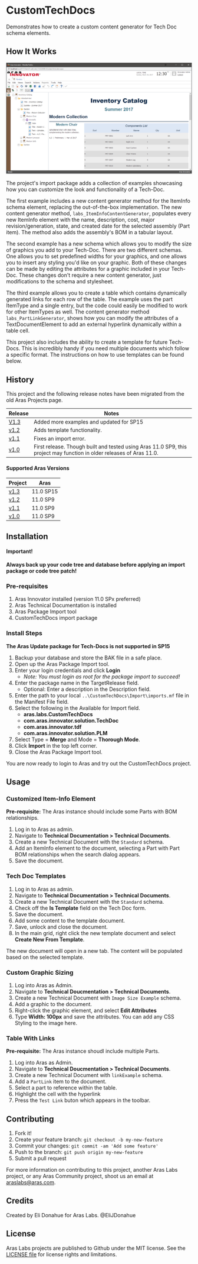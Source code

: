 # CustomTechDocs

Demonstrates how to create a custom content generator for Tech Doc schema elements.

## How It Works

![Customized ItemInfo Element](./Screenshots/catalog-in-editor.png)

The project's import package adds a collection of examples showcasing how you can customize the look and functionality of a Tech-Doc.

The first example includes a new content generator method for the ItemInfo schema element, replacing the out-of-the-box implementation. The new content generator method, `labs_ItemInfoContentGenerator`, populates every new ItemInfo element with the name, description, cost, major revision/generation, state, and created date for the selected assembly (Part item). The method also adds the assembly's BOM in a tabular layout.

The second example has a new schema which allows you to modify the size of graphics you add to your Tech-Doc. There are two different schemas. One allows you to set predefined widths for your graphics, and one allows you to insert any styling you'd like on your graphic. Both of these changes can be made by editing the attributes for a graphic included in your Tech-Doc. These changes don't require a new content generator, just modifications to the schema and stylesheet.

The third example allows you to create a table which contains dynamically generated links for each row of the table. The example uses the part ItemType and a single entry, but the code could easily be modified to work for other ItemTypes as well. The content generator method `labs_PartLinkGenerator`, shows how you can modify the attributes of a TextDocumentElement to add an external hyperlink dynamically within a table cell. 

This project also includes the ability to create a template for future Tech-Docs. This is incredibly handy if you need multiple documents which follow a specific format. The instructions on how to use templates can be found below. 

## History

This project and the following release notes have been migrated from the old Aras Projects page.

Release | Notes
--------|--------
[V1.3](https://github.com/ArasLabs/custom-tech-docs/releases/tag/v1.3) | Added more examples and updated for SP15
[v1.2](https://github.com/ArasLabs/custom-tech-docs/releases/tag/v1.2) | Adds template functionality.
[v1.1](https://github.com/ArasLabs/custom-tech-docs/releases/tag/v1.1) | Fixes an import error.
[v1.0](https://github.com/ArasLabs/custom-tech-docs/releases/tag/v1.0) | First release. Though built and tested using Aras 11.0 SP9, this project may function in older releases of Aras 11.0.

#### Supported Aras Versions

Project | Aras
--------|------
[v1.3](https://github.com/ArasLabs/custom-tech-docs/releases/tag/v1.3) | 11.0 SP15
[v1.2](https://github.com/ArasLabs/custom-tech-docs/releases/tag/v1.2) | 11.0 SP9
[v1.1](https://github.com/ArasLabs/custom-tech-docs/releases/tag/v1.1) | 11.0 SP9
[v1.0](https://github.com/ArasLabs/custom-tech-docs/releases/tag/v1.0) | 11.0 SP9

## Installation

#### Important!
**Always back up your code tree and database before applying an import package or code tree patch!**

### Pre-requisites

1. Aras Innovator installed (version 11.0 SPx preferred)
2. Aras Technical Documentation is installed
3. Aras Package Import tool
4. CustomTechDocs import package

### Install Steps

**The Aras Update package for Tech-Docs is not supported in SP15**
1. Backup your database and store the BAK file in a safe place.
2. Open up the Aras Package Import tool.
3. Enter your login credentials and click **Login**
    * _Note: You must login as root for the package import to succeed!_
4. Enter the package name in the TargetRelease field.
    * Optional: Enter a description in the Description field.
5. Enter the path to your local `..\CustomTechDocs\Import\imports.mf` file in the Manifest File field.
6. Select the following in the Available for Import field.
    * **aras.labs.CustomTechDocs**
    * **com.aras.innovator.solution.TechDoc**
    * **com.aras.innovator.tdf**
    * **com.aras.innovator.solution.PLM**
7. Select Type = **Merge** and Mode = **Thorough Mode**.
8. Click **Import** in the top left corner.
9. Close the Aras Package Import tool.

You are now ready to login to Aras and try out the CustomTechDocs project.

## Usage

### Customized Item-Info Element

**Pre-requisite:** The Aras instance should include some Parts with BOM relationships.

1. Log in to Aras as admin.
2. Navigate to **Technical Documentation > Technical Documents**.
3. Create a new Technical Document with the `Standard` schema.
4. Add an ItemInfo element to the document, selecting a Part with Part BOM relationships when the search dialog appears.
5. Save the document.

### Tech Doc Templates

1. Log in to Aras as admin.
2. Navigate to **Technical Documentation > Technical Documents**.
3. Create a new Technical Document with the `Standard` schema.
4. Check off the **Is Template** field on the Tech Doc form.
5. Save the document.
6. Add some content to the template document.
7. Save, unlock and close the document.
8. In the main grid, right click the new template document and select **Create New From Template**.

The new document will open in a new tab. The content will be populated based on the selected template.

### Custom Graphic Sizing
1. Log into Aras as Admin.
2. Navigate to **Technical Doucmentation > Technical Documents**.
3. Create a new Technical Document with `Image Size Example` schema.
4. Add a graphic to the document.
5. Right-click the graphic element, and select **Edit Attributes**
6. Type **Width: 100px** and save the attributes. You can add any CSS Styling to the image here.


### Table With Links
**Pre-requisite:** The Aras instance shoudl include multiple Parts.
1. Log into Aras as Admin.
2. Navigate to **Technical Doucmentation > Technical Documents**.
3. Create a new Technical Document with `linkExample` schema.
4. Add a `PartLink` item to the document.
5. Select a part to reference within the table.
6. Highlight the cell with the hyperlink
7. Press the `Test Link` buton which appears in the toolbar.

## Contributing

1. Fork it!
2. Create your feature branch: `git checkout -b my-new-feature`
3. Commit your changes: `git commit -am 'Add some feature'`
4. Push to the branch: `git push origin my-new-feature`
5. Submit a pull request

For more information on contributing to this project, another Aras Labs project, or any Aras Community project, shoot us an email at araslabs@aras.com.

## Credits

Created by Eli Donahue for Aras Labs. @EliJDonahue

## License

Aras Labs projects are published to Github under the MIT license. See the [LICENSE file](./LICENSE.md) for license rights and limitations.
